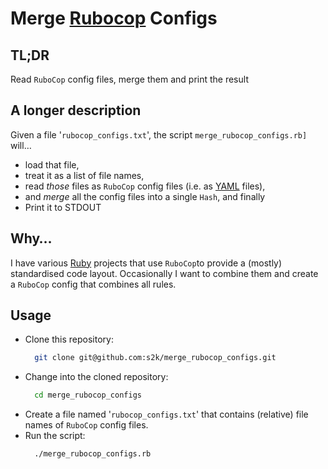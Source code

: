 # Merge [Rubocop](https://rubocop.org) Configs

## TL;DR

Read `RuboCop` config files, merge them and print the result

## A longer description

Given a file '`rubocop_configs.txt`', the script `merge_rubocop_configs.rb]` will…

* load that file,
* treat it as a list of file names,
* read _those_ files as `RuboCop` config files (i.e. as [YAML](https://yaml.org) files),
* and _merge_ all the config files into a single `Hash`, and finally
* Print it to STDOUT

## Why…

I have various [Ruby](https.//ruby-lang.org) projects that use `RuboCop`to provide a
(mostly) standardised code layout.
Occasionally I want to combine them and create a `RuboCop` config that combines all rules.

## Usage

* Clone this repository:
  ```bash
    git clone git@github.com:s2k/merge_rubocop_configs.git
  ```
* Change into the cloned repository:
  ```bash
    cd merge_rubocop_configs
   ```
* Create a file named '`rubocop_configs.txt`' that contains (relative) file names of `RuboCop` config files.
* Run the script:
  ```bash
    ./merge_rubocop_configs.rb
  ```
